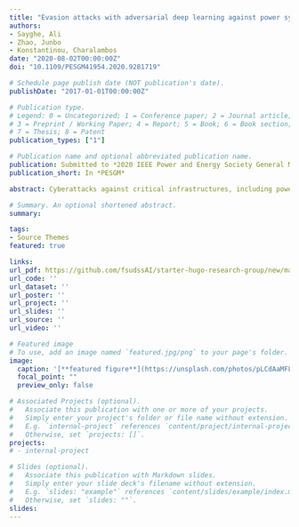 ```yaml
---
title: "Evasion attacks with adversarial deep learning against power system state estimation"
authors:
- Sayghe, Ali
- Zhao, Junbo
- Konstantinou, Charalambos
date: "2020-08-02T00:00:00Z"
doi: "10.1109/PESGM41954.2020.9281719"

# Schedule page publish date (NOT publication's date).
publishDate: "2017-01-01T00:00:00Z"

# Publication type.
# Legend: 0 = Uncategorized; 1 = Conference paper; 2 = Journal article;
# 3 = Preprint / Working Paper; 4 = Report; 5 = Book; 6 = Book section;
# 7 = Thesis; 8 = Patent
publication_types: ["1"]

# Publication name and optional abbreviated publication name.
publication: Submitted to *2020 IEEE Power and Energy Society General Meeting*
publication_short: In *PESGM*

abstract: Cyberattacks against critical infrastructures, including power systems, are increasing rapidly. False Data Injection Attacks (FDIAs) are among the attacks that have been demonstrated to be effective and have been getting more attention over the last years. FDIAs can manipulate measurements to perturb the results of power system state estimation without being detected, leading to potentially severe outages. In order to protect against FDIAs, several machine learning algorithms have been proposed in the literature. However, such methods are susceptible to adversarial examples which could significantly reduce their detection accuracy. In this paper, we examine the effects of adversarial examples on FDIAs detection using deep learning algorithms. Specifically, the impacts on Multilayer Perceptron (MLP) against two different adversarial attacks are investigated, namely the Limited-memory Broyden-Fletcher-Goldfarb-Shanno (L-BFGS) and the Jacobian-based Saliency Map Attack (JSMA). Numerical results tested on the IEEE 14-bus system using load data collected from the New York Independent System Operator (NYISO) demonstrate the effectiveness of the proposed methods.

# Summary. An optional shortened abstract.
summary: 

tags:
- Source Themes
featured: true

links:
url_pdf: https://github.com/fsudssAI/starter-hugo-research-group/new/main/content/publication/eaadlpsse/eaadlpsse.pdf
url_code: ''
url_dataset: ''
url_poster: ''
url_project: ''
url_slides: ''
url_source: ''
url_video: ''

# Featured image
# To use, add an image named `featured.jpg/png` to your page's folder. 
image:
  caption: '[**featured figure**](https://unsplash.com/photos/pLCdAaMFLTE)'
  focal_point: ""
  preview_only: false

# Associated Projects (optional).
#   Associate this publication with one or more of your projects.
#   Simply enter your project's folder or file name without extension.
#   E.g. `internal-project` references `content/project/internal-project/index.md`.
#   Otherwise, set `projects: []`.
projects:
# - internal-project

# Slides (optional).
#   Associate this publication with Markdown slides.
#   Simply enter your slide deck's filename without extension.
#   E.g. `slides: "example"` references `content/slides/example/index.md`.
#   Otherwise, set `slides: ""`.
slides:
---
```


